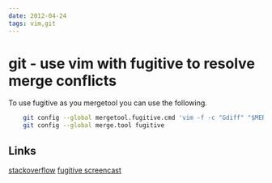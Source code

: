 ```yaml
---
date: 2012-04-24
tags: vim,git
---
```

git - use vim with fugitive to resolve merge conflicts
=======================================

To use fugitive as you mergetool you can use the following.

```bash
    git config --global mergetool.fugitive.cmd 'vim -f -c "Gdiff" "$MERGED"'
    git config --global merge.tool fugitive
```

<!-- more -->
Links
--------
[stackoverflow](http://stackoverflow.com/questions/7309707/my-git-mergetool-open-4not-3-windows-in-vimdiff)
[fugitive screencast](http://vimcasts.org/episodes/fugitive-vim-resolving-merge-conflicts-with-vimdiff/)
